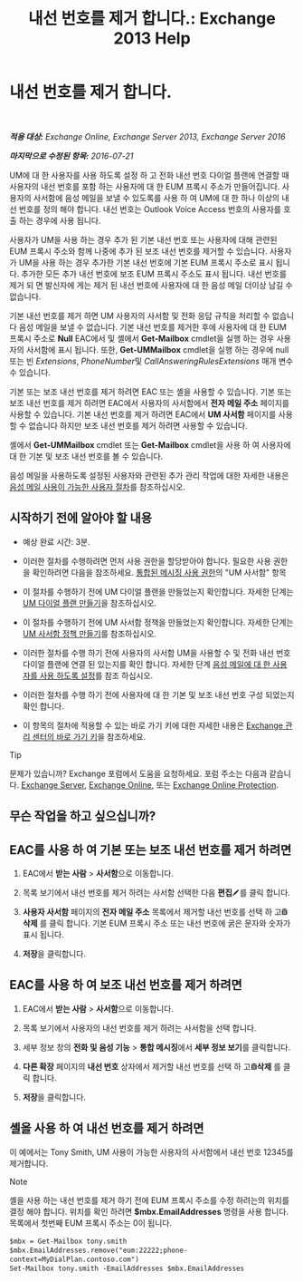 ﻿---
title: '내선 번호를 제거 합니다.: Exchange 2013 Help'
TOCTitle: 내선 번호를 제거 합니다.
ms:assetid: c2b896cf-21f7-4453-a4e6-b23d236a6dd3
ms:mtpsurl: https://technet.microsoft.com/ko-kr/library/Dd351124(v=EXCHG.150)
ms:contentKeyID: 50556078
ms.date: 05/22/2018
mtps_version: v=EXCHG.150
ms.translationtype: MT
---

# 내선 번호를 제거 합니다.

 

_**적용 대상:** Exchange Online, Exchange Server 2013, Exchange Server 2016_

_**마지막으로 수정된 항목:** 2016-07-21_

UM에 대 한 사용자를 사용 하도록 설정 하 고 전화 내선 번호 다이얼 플랜에 연결할 때 사용자의 내선 번호를 포함 하는 사용자에 대 한 EUM 프록시 주소가 만들어집니다. 사용자의 사서함에 음성 메일을 보낼 수 있도록를 사용 하 여 UM에 대 한 하나 이상의 내선 번호를 정의 해야 합니다. 내선 번호는 Outlook Voice Access 번호의 사용자를 호출 하는 경우에 사용 됩니다.

사용자가 UM을 사용 하는 경우 추가 된 기본 내선 번호 또는 사용자에 대해 관련된 EUM 프록시 주소와 함께 나중에 추가 된 보조 내선 번호를 제거할 수 있습니다. 사용자가 UM을 사용 하는 경우 추가한 기본 내선 번호에 기본 EUM 프록시 주소로 표시 됩니다. 추가한 모든 추가 내선 번호에 보조 EUM 프록시 주소도 표시 됩니다. 내선 번호를 제거 되 면 발신자에 게는 제거 된 내선 번호에 사용자에 대 한 음성 메일 더이상 남길 수 없습니다.

기본 내선 번호를 제거 하면 UM 사용자의 사서함 및 전화 응답 규칙을 처리할 수 없습니다 음성 메일을 보낼 수 없습니다. 기본 내선 번호를 제거한 후에 사용자에 대 한 EUM 프록시 주소로 **Null** EAC에서 및 셸에서 **Get-Mailbox** cmdlet을 실행 하는 경우 사용자의 사서함에 표시 됩니다. 또한, **Get-UMMailbox** cmdlet을 실행 하는 경우에 null 또는 빈 *Extensions*, *PhoneNumber*및 *CallAnsweringRulesExtensions* 매개 변수 수 있습니다.

기본 또는 보조 내선 번호를 제거 하려면 EAC 또는 셸을 사용할 수 있습니다. 기본 또는 보조 내선 번호를 제거 하려면 EAC에서 사용자의 사서함에서 **전자 메일 주소** 페이지를 사용할 수 있습니다. 기본 내선 번호를 제거 하려면 EAC에서 **UM 사서함** 페이지를 사용할 수 없습니다 하지만 보조 내선 번호를 제거 하려면 사용할 수 있습니다.

셸에서 **Get-UMMailbox** cmdlet 또는 **Get-Mailbox** cmdlet을 사용 하 여 사용자에 대 한 기본 및 보조 내선 번호를 볼 수 있습니다.

음성 메일을 사용하도록 설정된 사용자와 관련된 추가 관리 작업에 대한 자세한 내용은 [음성 메일 사용이 가능한 사용자 절차](voice-mail-enabled-user-procedures-exchange-2013-help.md)를 참조하십시오.

## 시작하기 전에 알아야 할 내용

  - 예상 완료 시간: 3분.

  - 이러한 절차를 수행하려면 먼저 사용 권한을 할당받아야 합니다. 필요한 사용 권한을 확인하려면 다음을 참조하세요. [통합된 메시징 사용 권한](unified-messaging-permissions-exchange-2013-help.md)의 "UM 사서함" 항목

  - 이 절차를 수행하기 전에 UM 다이얼 플랜을 만들었는지 확인합니다. 자세한 단계는 [UM 다이얼 플랜 만들기](create-a-um-dial-plan-exchange-2013-help.md)을 참조하십시오.

  - 이 절차를 수행하기 전에 UM 사서함 정책을 만들었는지 확인합니다. 자세한 단계는 [UM 사서함 정책 만들기](create-a-um-mailbox-policy-exchange-2013-help.md)를 참조하십시오.

  - 이러한 절차를 수행 하기 전에 사용자의 사서함 UM을 사용할 수 및 전화 내선 번호 다이얼 플랜에 연결 된 있는지를 확인 합니다. 자세한 단계 [음성 메일에 대 한 사용자를 사용 하도록 설정](enable-a-user-for-voice-mail-exchange-2013-help.md)를 참조 하십시오.

  - 이러한 절차를 수행 하기 전에 사용자에 대 한 기본 및 보조 내선 번호 구성 되었는지 확인 합니다.

  - 이 항목의 절차에 적용할 수 있는 바로 가기 키에 대한 자세한 내용은 [Exchange 관리 센터의 바로 가기 키](keyboard-shortcuts-in-the-exchange-admin-center-exchange-online-protection-help.md)을 참조하세요.


> [!TIP]
> 문제가 있습니까? Exchange 포럼에서 도움을 요청하세요. 포럼 주소는 다음과 같습니다. <A href="https://go.microsoft.com/fwlink/p/?linkid=60612">Exchange Server</A>, <A href="https://go.microsoft.com/fwlink/p/?linkid=267542">Exchange Online</A>, 또는 <A href="https://go.microsoft.com/fwlink/p/?linkid=285351">Exchange Online Protection</A>.



## 무슨 작업을 하고 싶으십니까?

## EAC를 사용 하 여 기본 또는 보조 내선 번호를 제거 하려면

1.  EAC에서 **받는 사람** \> **사서함**으로 이동합니다.

2.  목록 보기에서 내선 번호를 제거 하려는 사서함 선택한 다음 **편집**![편집 아이콘](images/JJ218640.6f53ccb2-1f13-4c02-bea0-30690e6ea71d(EXCHG.150).gif "편집 아이콘")를 클릭 합니다.

3.  **사용자 사서함** 페이지의 **전자 메일 주소** 목록에서 제거할 내선 번호를 선택 하 고![삭제 아이콘](images/Dd979797.14f639f6-61e8-4418-bbfb-0db14de9d2f5(EXCHG.150).gif "삭제 아이콘")**삭제** 를 클릭 합니다. 기본 EUM 프록시 주소 또는 내선 번호에 굵은 문자와 숫자가 표시 됩니다.

4.  **저장**을 클릭합니다.

## EAC를 사용 하 여 보조 내선 번호를 제거 하려면

1.  EAC에서 **받는 사람** \> **사서함**으로 이동합니다.

2.  목록 보기에서 사용자의 내선 번호를 제거 하려는 사서함을 선택 합니다.

3.  세부 정보 창의 **전화 및 음성 기능** \> **통합 메시징**에서 **세부 정보 보기**를 클릭합니다.

4.  **다른 확장** 페이지의 **내선 번호** 상자에서 제거할 내선 번호를 선택 하 고![삭제 아이콘](images/Dd979797.14f639f6-61e8-4418-bbfb-0db14de9d2f5(EXCHG.150).gif "삭제 아이콘")**삭제** 를 클릭 합니다.

5.  **저장**을 클릭합니다.

## 셸을 사용 하 여 내선 번호를 제거 하려면

이 예에서는 Tony Smith, UM 사용이 가능한 사용자의 사서함에서 내선 번호 12345를 제거합니다.


> [!NOTE]
> 셸을 사용 하는 내선 번호를 제거 하기 전에 EUM 프록시 주소를 수정 하려는의 위치를 결정 해야 합니다. 위치를 확인 하려면 <STRONG>$mbx.EmailAddresses</STRONG> 명령을 사용 합니다. 목록에서 첫번째 EUM 프록시 주소는 0이 됩니다.



    $mbx = Get-Mailbox tony.smith
    $mbx.EmailAddresses.remove("eum:22222;phone-context=MyDialPlan.contoso.com") 
    Set-Mailbox tony.smith -EmailAddresses $mbx.EmailAddresses

